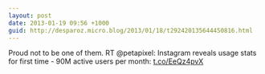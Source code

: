 ```yaml
---
layout: post
date: 2013-01-19 09:56 +1000
guid: http://desparoz.micro.blog/2013/01/18/t292420135644450816.html
---
```

Proud not to be one of them. RT @petapixel: Instagram reveals usage stats for first time - 90M active users per month: [t.co/EeQz4pvX](http://t.co/EeQz4pvX)
